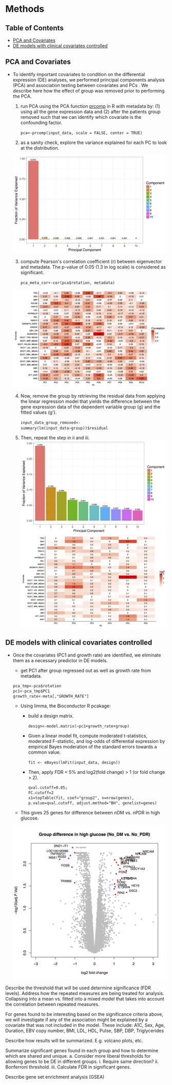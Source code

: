 # Methods

## Table of Contents

- [PCA and Covariates](#pca_and_covariates)
- [DE models with clinical covariates controlled](#DE_covariates)

## PCA and Covariates

- To identify important covariates to condition on the differential expression (DE) analyses, we performed principal components analysis (PCA) and association testing between covariates and PCs .
We describe here how the effect of group was removed prior to performing the PCA.

   1. run PCA using the PCA function [prcomp](https://stat.ethz.ch/R-manual/R-devel/library/stats/html/prcomp.html) in R with metadata by: (1) using all the gene expression data and (2) after the patients group removed such that we can identify which covariate is the confounding factor.

      `pca<-prcomp(input_data, scale = FALSE, center = TRUE)`

   2. as a sanity check, explore the variance explained for each PC to look at the distribution.

   ![Screenshot](figure/figure1.png "an example of variance explained for the high glucose data")

   3. compute Pearson's correlation coefficient (r) between eigenvector and metadata. The p-value of 0.05 (1.3 in log scale) is considered as significant.

      `pca_meta_cor<-cor(pca$rotation, metadata)`

    ![Screenshot](figure/figure2.png)

   4. Now, remove the group by retrieving the residual data from applying the linear regression model that yields the difference between the gene expression data of the dependent variable group (g) and the fitted values (g').

      `input_data_group_removed<-summary(lm(input_data~group))$residual`

   5. Then, repeat the step in ii and iii.
   ![Screenshot](figure/figure3.png)
   ![Screenshot](figure/figure4.png)


## DE models with clinical covariates controlled

- Once the covariates (PC1 and growth rate) are identified, we eliminate them as a necessary predictor in DE models.
   - get PC1 after group regressed out as well as growth rate from metadata.

   ```
   pca_tmp<-pca$rotation
   pc1<-pca_tmp$PC1
   growth_rate<-meta[,"GROWTH_RATE"]
   ```

   - Using limma, the Bioconductor R pcakage:
      - build a design matrix.

         `design<-model.matrix(~pc1+growth_rate+group)`

      - Given a linear model fit, compute moderated t-statistics, moderated F-statistic, and log-odds of differential expression by empirical Bayes moderation of the standard errors towards a common value.


         `fit <- eBayes(lmFit(input_data, design))`

      - Then, apply FDR < 5% and log2(fold change) > 1 (or fold change > 2).

         ```
         qval.cutoff=0.05;
         FC.cutoff=2
         x1=topTable(fit, coef="group2", n=nrow(genes), p.value=qval.cutoff, adjust.method="BH", genelist=genes)
         ```

   - This gives 25 genes for difference between nDM vs. nPDR in high glucose.

   ![Screenshot](figure/figure5.png)


 Describe the threshold that
will be used determine significance (FDR levels). Address how the repeated measures are being
treated for analysis. Collapsing into a mean vs. fitted into a mixed model that takes into account
the correlation between repeated measures.

For genes found to be interesting based on the significance criteria above, we will investigate
if any of the association might be explained by a covariate that was not included in the model.
These include: A1C, Sex, Age, Duration, EBV copy number, BMI, LDL, HDL, Pulse, SBP, DBP, Triglycerides

Describe how results will be summarized. E.g. volcano plots, etc.

Summarize significant genes found in each group and how to determine which are shared and unique.
a.    Consider more liberal thresholds for allowing genes to be DE in different groups.
 i.         Require same direction?
ii.         Bonferroni threshold.
iii.         Calculate FDR in significant genes.

Describe gene set enrichment analysis (GSEA)
